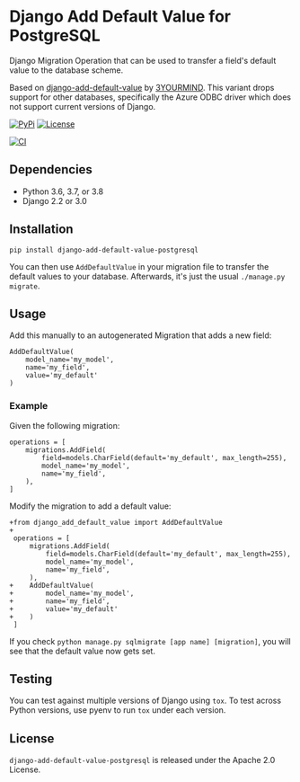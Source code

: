 Django Add Default Value for PostgreSQL
=======================================

Django Migration Operation that can be used to transfer a field's default value
to the database scheme.

Based on [django-add-default-value](https://github.com/3YOURMIND/django-add-default-value/) by [3YOURMIND](https://github.com/3YOURMIND). This variant drops support for other databases, specifically the Azure ODBC driver which does not support current versions of Django.



[![PyPi](https://img.shields.io/pypi/v/django-add-default-value-postgresql.svg?branch=master)](https://pypi.python.org/pypi/django-add-default-value-postgresql/)
[![License](https://img.shields.io/github/license/Mariana-Tek/django-add-default-value-postgresql.svg)](./LICENSE)

[![CI](https://github.com/Mariana-Tek/django-add-default-value-postgresql/workflows/Python%20package/badge.svg)](https://github.com/Mariana-Tek/django-add-default-value-postgresql/actions?query=workflow%3A%22Python+package%22)




Dependencies
------------

* Python 3.6, 3.7, or 3.8
* Django 2.2 or 3.0




Installation
------------
`pip install django-add-default-value-postgresql`

You can then use ``AddDefaultValue`` in your migration file to transfer the default
values to your database. Afterwards, it's just the usual ``./manage.py migrate``.

Usage
-----

Add this manually to an autogenerated Migration that adds a new field:

    AddDefaultValue(
        model_name='my_model',
        name='my_field',
        value='my_default'
    )


### Example

Given the following migration:

    operations = [
        migrations.AddField(
            field=models.CharField(default='my_default', max_length=255),
            model_name='my_model',
            name='my_field',
        ),
    ]

Modify the migration to add a default value:


    +from django_add_default_value import AddDefaultValue
    +
     operations = [
         migrations.AddField(
             field=models.CharField(default='my_default', max_length=255),
             model_name='my_model',
             name='my_field',
         ),
    +    AddDefaultValue(
    +        model_name='my_model',
    +        name='my_field',
    +        value='my_default'
    +    )
     ]

If you check ``python manage.py sqlmigrate [app name] [migration]``,
you will see that the default value now gets set.



## Testing

You can test against multiple versions of Django using `tox`. To test across Python versions, use pyenv to run `tox` under each version.



License
-------

``django-add-default-value-postgresql`` is released under the Apache 2.0 License.


